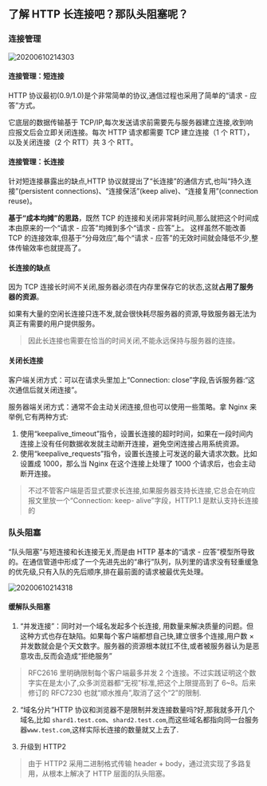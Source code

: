 ## 了解 HTTP 长连接吧？那队头阻塞呢？

### 连接管理

![20200610214303]( https://supyyy-1259673491.cos.ap-beijing.myqcloud.com/2020/pictures20200610214303.png)

#### 连接管理：短连接

HTTP 协议最初(0.9/1.0)是个非常简单的协议,通信过程也采用了简单的“请求 - 应答”方式。

它底层的数据传输基于 TCP/IP,每次发送请求前需要先与服务器建立连接,收到响应报文后会立即关闭连接。每次 HTTP 请求都需要 TCP 建立连接（1 个 RTT），以及关闭连接（2 个 RTT）共 3 个 RTT。

#### 连接管理：长连接

针对短连接暴露出的缺点,HTTP 协议就提出了“长连接”的通信方式,也叫“持久连接”(persistent connections)、“连接保活”(keep alive)、“连接复用”(connection reuse)。

**基于“成本均摊”的思路**，既然 TCP 的连接和关闭非常耗时间,那么就把这个时间成本由原来的一个“请求 - 应答”均摊到多个“请求 - 应答”上。
这样虽然不能改善 TCP 的连接效率,但基于“分母效应”,每个“请求 - 应答”的无效时间就会降低不少,整体传输效率也就提高了。

#### **长连接的缺点**

因为 TCP 连接长时间不关闭,服务器必须在内存里保存它的状态,这就**占用了服务器的资源**。

如果有大量的空闲长连接只连不发,就会很快耗尽服务器的资源,导致服务器无法为真正有需要的用户提供服务。

> 因此长连接也需要在恰当的时间关闭,不能永远保持与服务器的连接。

#### 关闭长连接

客户端关闭方式：可以在请求头里加上“Connection: close”字段,告诉服务器:“这次通信后就关闭连接”。

服务器端关闭方式：通常不会主动关闭连接,但也可以使用一些策略。拿 Nginx 来举例,它有两种方式:

1. 使用“keepalive_timeout”指令，设置长连接的超时时间，如果在一段时间内连接上没有任何数据收发就主动断开连接，避免空闲连接占用系统资源。
2. 使用“keepalive_requests”指令，设置长连接上可发送的最大请求次数。比如设置成 1000，那么当 Nginx 在这个连接上处理了 1000 个请求后，也会主动断开连接。

> 不过不管客户端是否显式要求长连接,如果服务器支持长连接,它总会在响应报文里放一个“Connection: keep- alive”字段，HTTP1.1 是默认支持长连接的

### 队头阻塞

“队头阻塞”与短连接和长连接无关,而是由 HTTP 基本的“请求 - 应答”模型所导致的。在通信管道中形成了一个先进先出的“串行”队列，队列里的请求没有轻重缓急的优先级,只有入队的先后顺序,排在最前面的请求被最优先处理。

![20200610214318]( https://supyyy-1259673491.cos.ap-beijing.myqcloud.com/2020/pictures20200610214318.png)

#### 缓解队头阻塞

1. “并发连接”：同时对一个域名发起多个长连接, 用数量来解决质量的问题。但这种方式也存在缺陷。如果每个客户端都想自己快,建立很多个连接,用户数 × 并发数就会是个天文数字。服务器的资源根本就扛不住,或者被服务器认为是恶意攻击,反而会造成“拒绝服务”

> RFC2616 里明确限制每个客户端最多并发 2 个连接。不过实践证明这个数字实在是太小了,众多浏览器都“无视”标准,把这个上限提高到了 6~8。后来修订的 RFC7230 也就“顺水推舟”,取消了这个“2”的限制.

2. “域名分片”HTTP 协议和浏览器不是限制并发连接数量吗?好,那我就多开几个域名,比如 `shard1.test.com`、`shard2.test.com`,而这些域名都指向同一台服务器`www.test.com`,这样实际长连接的数量就又上去了.

3. 升级到 HTTP2

> 由于 HTTP2 采用二进制格式传输 header + body，通过流实现了多路复用，从根本上解决了 HTTP 层面的队头阻塞。
